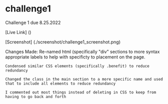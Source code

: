 # challenge1
Challenge 1 due 8.25.2022

[Live Link] ()

[Screenshot] (./screenshot/challenge1_screenshot.png) 

Changes Made:
    Re-named html (specifically "div" sections to more syntax appropriate labels to help with specificty to placement on the page.

    Condensed similar CSS elements (specifically .benefit) to reduce redundancy

    Changed the class in the main section to a more specific name and used that to include all elements to reduce redundancy 

    I commented out most things instead of deleting in CSS to keep from having to go back and forth 